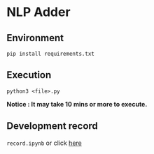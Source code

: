 # NLP Adder

## Environment
```
pip install requirements.txt
```
## Execution
```
python3 <file>.py
```
**Notice : It may take 10 mins or more to execute.**
## Development record
`record.ipynb` or click [here](https://nbviewer.jupyter.org/github/bauuuu1021/nlp-adder/blob/master/record.ipynb)